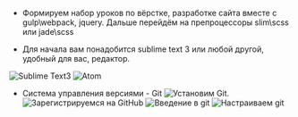 - Формируем набор уроков по вёрстке, разработке сайта вместе с gulp\webpack, jquery. Дальше перейдём на препроцессоры slim\scss или jade\scss

- Для начала вам понадобится sublime text 3 или любой другой, удобный для вас, редактор.

![Sublime Text3](http://www.sublimetext.com/3)
![Atom](https://atom.io/)
- Система управления версиями - Git
![Установим Git.](https://git-scm.com/download)
![Зарегистрируемся на GitHub](https://github.com)
![Введение в git](https://git-scm.com/book/ru/v1/%D0%92%D0%B2%D0%B5%D0%B4%D0%B5%D0%BD%D0%B8%D0%B5)
![Настраиваем git](https://git-scm.com/book/ru/v1/%D0%92%D0%B2%D0%B5%D0%B4%D0%B5%D0%BD%D0%B8%D0%B5-%D0%9F%D0%B5%D1%80%D0%B2%D0%BE%D0%BD%D0%B0%D1%87%D0%B0%D0%BB%D1%8C%D0%BD%D0%B0%D1%8F-%D0%BD%D0%B0%D1%81%D1%82%D1%80%D0%BE%D0%B9%D0%BA%D0%B0-Git)

